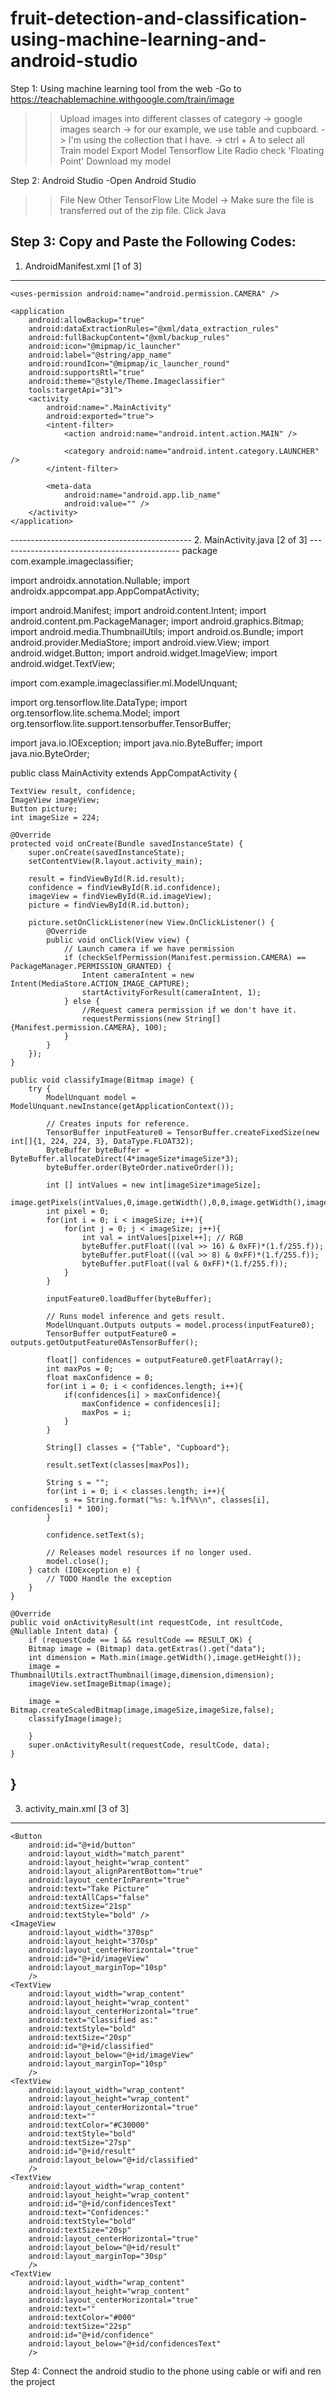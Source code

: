 # fruit-detection-and-classification-using-machine-learning-and-android-studio

Step 1: Using machine learning tool from the web
-Go to https://teachablemachine.withgoogle.com/train/image
>> Upload images into different classes of category
	-> google images search
	-> for our example, we use table and cupboard.
	-> I'm using the collection that I have.
	-> ctrl + A to select all
>> Train model
>> Export Model
>> Tensorflow Lite
>> Radio check 'Floating Point'
>> Download my model

Step 2: Android Studio
-Open Android Studio
>> File
>> New
>> Other
>> TensorFlow Lite Model
	-> Make sure the file is transferred out of the zip file.
>> Click Java

Step 3: Copy and Paste the Following Codes:
------------------------------------
1. AndroidManifest.xml [1 of 3]
------------------------------------
<?xml version="1.0" encoding="utf-8"?>
<manifest xmlns:android="http://schemas.android.com/apk/res/android"
    xmlns:tools="http://schemas.android.com/tools">

    <uses-permission android:name="android.permission.CAMERA" />

    <application
        android:allowBackup="true"
        android:dataExtractionRules="@xml/data_extraction_rules"
        android:fullBackupContent="@xml/backup_rules"
        android:icon="@mipmap/ic_launcher"
        android:label="@string/app_name"
        android:roundIcon="@mipmap/ic_launcher_round"
        android:supportsRtl="true"
        android:theme="@style/Theme.Imageclassifier"
        tools:targetApi="31">
        <activity
            android:name=".MainActivity"
            android:exported="true">
            <intent-filter>
                <action android:name="android.intent.action.MAIN" />

                <category android:name="android.intent.category.LAUNCHER" />
            </intent-filter>

            <meta-data
                android:name="android.app.lib_name"
                android:value="" />
        </activity>
    </application>

</manifest>
---------------------------------------------
2. MainActivity.java [2 of 3]
---------------------------------------------
package com.example.imageclassifier;

import androidx.annotation.Nullable;
import androidx.appcompat.app.AppCompatActivity;

import android.Manifest;
import android.content.Intent;
import android.content.pm.PackageManager;
import android.graphics.Bitmap;
import android.media.ThumbnailUtils;
import android.os.Bundle;
import android.provider.MediaStore;
import android.view.View;
import android.widget.Button;
import android.widget.ImageView;
import android.widget.TextView;

import com.example.imageclassifier.ml.ModelUnquant;

import org.tensorflow.lite.DataType;
import org.tensorflow.lite.schema.Model;
import org.tensorflow.lite.support.tensorbuffer.TensorBuffer;

import java.io.IOException;
import java.nio.ByteBuffer;
import java.nio.ByteOrder;

public class MainActivity extends AppCompatActivity {

    TextView result, confidence;
    ImageView imageView;
    Button picture;
    int imageSize = 224;

    @Override
    protected void onCreate(Bundle savedInstanceState) {
        super.onCreate(savedInstanceState);
        setContentView(R.layout.activity_main);

        result = findViewById(R.id.result);
        confidence = findViewById(R.id.confidence);
        imageView = findViewById(R.id.imageView);
        picture = findViewById(R.id.button);

        picture.setOnClickListener(new View.OnClickListener() {
            @Override
            public void onClick(View view) {
                // Launch camera if we have permission
                if (checkSelfPermission(Manifest.permission.CAMERA) == PackageManager.PERMISSION_GRANTED) {
                    Intent cameraIntent = new Intent(MediaStore.ACTION_IMAGE_CAPTURE);
                    startActivityForResult(cameraIntent, 1);
                } else {
                    //Request camera permission if we don't have it.
                    requestPermissions(new String[]{Manifest.permission.CAMERA}, 100);
                }
            }
        });
    }

    public void classifyImage(Bitmap image) {
        try {
            ModelUnquant model = ModelUnquant.newInstance(getApplicationContext());

            // Creates inputs for reference.
            TensorBuffer inputFeature0 = TensorBuffer.createFixedSize(new int[]{1, 224, 224, 3}, DataType.FLOAT32);
            ByteBuffer byteBuffer = ByteBuffer.allocateDirect(4*imageSize*imageSize*3);
            byteBuffer.order(ByteOrder.nativeOrder());

            int [] intValues = new int[imageSize*imageSize];
            image.getPixels(intValues,0,image.getWidth(),0,0,image.getWidth(),image.getHeight());
            int pixel = 0;
            for(int i = 0; i < imageSize; i++){
                for(int j = 0; j < imageSize; j++){
                    int val = intValues[pixel++]; // RGB
                    byteBuffer.putFloat(((val >> 16) & 0xFF)*(1.f/255.f));
                    byteBuffer.putFloat(((val >> 8) & 0xFF)*(1.f/255.f));
                    byteBuffer.putFloat((val & 0xFF)*(1.f/255.f));
                }
            }

            inputFeature0.loadBuffer(byteBuffer);

            // Runs model inference and gets result.
            ModelUnquant.Outputs outputs = model.process(inputFeature0);
            TensorBuffer outputFeature0 = outputs.getOutputFeature0AsTensorBuffer();

            float[] confidences = outputFeature0.getFloatArray();
            int maxPos = 0;
            float maxConfidence = 0;
            for(int i = 0; i < confidences.length; i++){
                if(confidences[i] > maxConfidence){
                    maxConfidence = confidences[i];
                    maxPos = i;
                }
            }

            String[] classes = {"Table", "Cupboard"};

            result.setText(classes[maxPos]);

            String s = "";
            for(int i = 0; i < classes.length; i++){
                s += String.format("%s: %.1f%%\n", classes[i], confidences[i] * 100);
            }

            confidence.setText(s);

            // Releases model resources if no longer used.
            model.close();
        } catch (IOException e) {
            // TODO Handle the exception
        }
    }

    @Override
    public void onActivityResult(int requestCode, int resultCode, @Nullable Intent data) {
        if (requestCode == 1 && resultCode == RESULT_OK) {
        Bitmap image = (Bitmap) data.getExtras().get("data");
        int dimension = Math.min(image.getWidth(),image.getHeight());
        image = ThumbnailUtils.extractThumbnail(image,dimension,dimension);
        imageView.setImageBitmap(image);

        image = Bitmap.createScaledBitmap(image,imageSize,imageSize,false);
        classifyImage(image);

        }
        super.onActivityResult(requestCode, resultCode, data);
    }
}
-----------------------------------------------
3. activity_main.xml [3 of 3]
-----------------------------------------------
<?xml version="1.0" encoding="utf-8"?>
<RelativeLayout xmlns:android="http://schemas.android.com/apk/res/android"
    xmlns:app="http://schemas.android.com/apk/res-auto"
    xmlns:tools="http://schemas.android.com/tools"
    android:layout_width="match_parent"
    android:layout_height="match_parent"
    tools:context=".MainActivity">

    <Button
        android:id="@+id/button"
        android:layout_width="match_parent"
        android:layout_height="wrap_content"
        android:layout_alignParentBottom="true"
        android:layout_centerInParent="true"
        android:text="Take Picture"
        android:textAllCaps="false"
        android:textSize="21sp"
        android:textStyle="bold" />
    <ImageView
        android:layout_width="370sp"
        android:layout_height="370sp"
        android:layout_centerHorizontal="true"
        android:id="@+id/imageView"
        android:layout_marginTop="10sp"
        />
    <TextView
        android:layout_width="wrap_content"
        android:layout_height="wrap_content"
        android:layout_centerHorizontal="true"
        android:text="Classified as:"
        android:textStyle="bold"
        android:textSize="20sp"
        android:id="@+id/classified"
        android:layout_below="@+id/imageView"
        android:layout_marginTop="10sp"
        />
    <TextView
        android:layout_width="wrap_content"
        android:layout_height="wrap_content"
        android:layout_centerHorizontal="true"
        android:text=""
        android:textColor="#C30000"
        android:textStyle="bold"
        android:textSize="27sp"
        android:id="@+id/result"
        android:layout_below="@+id/classified"
        />
    <TextView
        android:layout_width="wrap_content"
        android:layout_height="wrap_content"
        android:id="@+id/confidencesText"
        android:text="Confidences:"
        android:textStyle="bold"
        android:textSize="20sp"
        android:layout_centerHorizontal="true"
        android:layout_below="@+id/result"
        android:layout_marginTop="30sp"
        />
    <TextView
        android:layout_width="wrap_content"
        android:layout_height="wrap_content"
        android:layout_centerHorizontal="true"
        android:text=""
        android:textColor="#000"
        android:textSize="22sp"
        android:id="@+id/confidence"
        android:layout_below="@+id/confidencesText"
        />

</RelativeLayout>

Step 4: Connect the android studio to the phone using cable or wifi and ren the project


